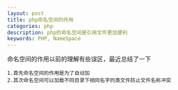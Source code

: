 ```yaml
---
layout: post
title: php命名空间的作用
categories: php
description: php的命名空间是引用文件更加便利
keywords: PHP, NameSpace
---
```


命名空间的作用以前的理解有些误区，最近总结了一下

    1.首先命名空间的作用是为了自动加                  
    2.其次命名空间可以加载不同目录下相同名字的类文件防止文件名称冲突
